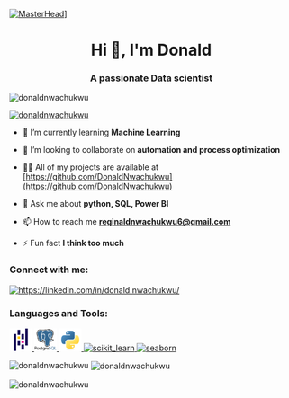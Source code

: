 [![MasterHead](https://i.pinimg.com/originals/e0/41/82/e04182f6094f2764001c1df50b6a2971.gif)](https://encrypted-tbn0.gstatic.com/im...)]
<h1 align="center">Hi 👋, I'm Donald</h1>
<h3 align="center">A passionate Data scientist</h3>

<p align="left"> <img src="https://komarev.com/ghpvc/?username=donaldnwachukwu&label=Profile%20views&color=0e75b6&style=flat" alt="donaldnwachukwu" /> </p>

<p align="left"> <a href="https://github.com/ryo-ma/github-profile-trophy"><img src="https://github-profile-trophy.vercel.app/?username=donaldnwachukwu" alt="donaldnwachukwu" /></a> </p>

- 🌱 I’m currently learning **Machine Learning**

- 👯 I’m looking to collaborate on **automation and process optimization**

- 👨‍💻 All of my projects are available at [https://github.com/DonaldNwachukwu](https://github.com/DonaldNwachukwu)

- 💬 Ask me about **python, SQL, Power BI**

- 📫 How to reach me **reginaldnwachukwu6@gmail.com**

- ⚡ Fun fact **I think too much**

<h3 align="left">Connect with me:</h3>
<p align="left">
<a href="https://linkedin.com/in/https://linkedin.com/in/donald.nwachukwu/" target="blank"><img align="center" src="https://raw.githubusercontent.com/rahuldkjain/github-profile-readme-generator/master/src/images/icons/Social/linked-in-alt.svg" alt="https://linkedin.com/in/donald.nwachukwu/" height="30" width="40" /></a>
</p>

<h3 align="left">Languages and Tools:</h3>
<p align="left"> <a href="https://pandas.pydata.org/" target="_blank" rel="noreferrer"> <img src="https://raw.githubusercontent.com/devicons/devicon/2ae2a900d2f041da66e950e4d48052658d850630/icons/pandas/pandas-original.svg" alt="pandas" width="40" height="40"/> </a> <a href="https://www.postgresql.org" target="_blank" rel="noreferrer"> <img src="https://raw.githubusercontent.com/devicons/devicon/master/icons/postgresql/postgresql-original-wordmark.svg" alt="postgresql" width="40" height="40"/> </a> <a href="https://www.python.org" target="_blank" rel="noreferrer"> <img src="https://raw.githubusercontent.com/devicons/devicon/master/icons/python/python-original.svg" alt="python" width="40" height="40"/> </a> <a href="https://scikit-learn.org/" target="_blank" rel="noreferrer"> <img src="https://upload.wikimedia.org/wikipedia/commons/0/05/Scikit_learn_logo_small.svg" alt="scikit_learn" width="40" height="40"/> </a> <a href="https://seaborn.pydata.org/" target="_blank" rel="noreferrer"> <img src="https://seaborn.pydata.org/_images/logo-mark-lightbg.svg" alt="seaborn" width="40" height="40"/> </a> </p>

<p><img align="left" src="https://github-readme-stats.vercel.app/api/top-langs?username=donaldnwachukwu&show_icons=true&locale=en&layout=compact" alt="donaldnwachukwu" /></p>

<p>&nbsp;<img align="center" src="https://github-readme-stats.vercel.app/api?username=donaldnwachukwu&show_icons=true&locale=en" alt="donaldnwachukwu" /></p>

<p><img align="center" src="https://github-readme-streak-stats.herokuapp.com/?user=donaldnwachukwu&" alt="donaldnwachukwu" /></p>
